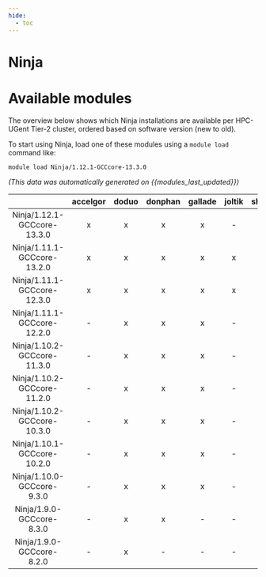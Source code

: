 ```yaml
---
hide:
  - toc
---
```


Ninja
=====

# Available modules


The overview below shows which Ninja installations are available per HPC-UGent Tier-2 cluster, ordered based on software version (new to old).

To start using Ninja, load one of these modules using a `module load` command like:

```shell
module load Ninja/1.12.1-GCCcore-13.3.0
```

*(This data was automatically generated on {{modules_last_updated}})*  

| |accelgor|doduo|donphan|gallade|joltik|shinx|skitty|
| :---: | :---: | :---: | :---: | :---: | :---: | :---: | :---: |
|Ninja/1.12.1-GCCcore-13.3.0|x|x|x|x|-|x|x|
|Ninja/1.11.1-GCCcore-13.2.0|x|x|x|x|x|x|x|
|Ninja/1.11.1-GCCcore-12.3.0|x|x|x|x|x|x|x|
|Ninja/1.11.1-GCCcore-12.2.0|-|x|x|x|-|x|-|
|Ninja/1.10.2-GCCcore-11.3.0|-|x|x|x|-|x|-|
|Ninja/1.10.2-GCCcore-11.2.0|-|x|x|x|-|-|-|
|Ninja/1.10.2-GCCcore-10.3.0|-|x|x|x|-|-|-|
|Ninja/1.10.1-GCCcore-10.2.0|-|x|x|x|-|-|-|
|Ninja/1.10.0-GCCcore-9.3.0|-|x|x|x|-|-|-|
|Ninja/1.9.0-GCCcore-8.3.0|-|x|x|-|-|-|-|
|Ninja/1.9.0-GCCcore-8.2.0|-|x|-|-|-|-|-|
